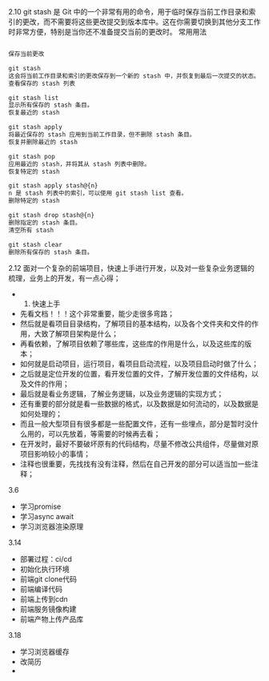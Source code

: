 2.10
git stash 是 Git 中的一个非常有用的命令，用于临时保存当前工作目录和索引的更改，而不需要将这些更改提交到版本库中。这在你需要切换到其他分支工作时非常方便，特别是当你还不准备提交当前的更改时。
常用用法
```js

保存当前更改

git stash
这会将当前工作目录和索引的更改保存到一个新的 stash 中，并恢复到最后一次提交的状态。
查看保存的 stash 列表

git stash list
显示所有保存的 stash 条目。
恢复最近的 stash

git stash apply
将最近保存的 stash 应用到当前工作目录，但不删除 stash 条目。
恢复并删除最近的 stash

git stash pop
应用最近的 stash，并将其从 stash 列表中删除。
恢复特定的 stash

git stash apply stash@{n}
n 是 stash 列表中的索引，可以使用 git stash list 查看。
删除特定的 stash

git stash drop stash@{n}
删除指定的 stash 条目。
清空所有 stash

git stash clear
删除所有保存的 stash 条目。
```

2.12
面对一个复杂的前端项目，快速上手进行开发，以及对一些复杂业务逻辑的梳理，业务上的开发，有一点心得；

- 1. 快速上手
- 先看文档！！！这个非常重要，能少走很多弯路；
- 然后就是看项目目录结构，了解项目的基本结构，以及各个文件夹和文件的作用，大致了解项目架构是什么；
- 再看依赖，了解项目依赖了哪些库，这些库的作用是什么，以及这些库的版本；
- 如何就是启动项目，运行项目，看项目启动流程，以及项目启动时做了什么；
- 之后就是定位开发的位置，看开发位置的文件，了解开发位置的文件结构，以及文件的作用；
- 最后就是看业务逻辑，了解业务逻辑，以及业务逻辑的实现方式；
- 还有重要的部分就是看一些数据的格式，以及数据是如何流动的，以及数据是如何处理的；
- 而且一般大型项目有很多都是一些配置文件，还有一些埋点，部分是暂时没什么用的，可以先放着，等需要的时候再去看；
- 在开发时，最好不要破坏原有的代码结构，尽量不修改公共组件，尽量做对原项目影响较小的事情；
- 注释也很重要，先找找有没有注释，然后在自己开发的部分可以适当加一些注释；

3.6
- 学习promise
- 学习async await
- 学习浏览器渲染原理

3.14

- 部署过程：ci/cd
- 初始化执行环境
- 前端git clone代码
- 前端编译代码
- 前端上传到cdn
- 前端服务镜像构建
- 前端产物上传产品库

3.18
- 学习浏览器缓存
- 改简历
- 
